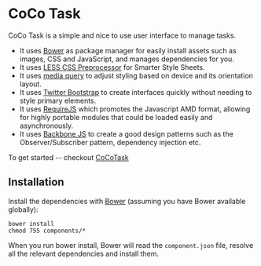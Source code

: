 CoCo Task
=================

CoCo Task is a simple and nice to use user interface to manage tasks.

* It uses [Bower](https://github.com/twitter/bower) as package manager for easily install assets such as images, CSS and JavaScript, and manages dependencies for you.
* It uses [LESS CSS Preprocessor](https://github.com/cloudhead/less.js) for Smarter Style Sheets.
* It uses [media query](http://www.w3.org/TR/css3-mediaqueries/) to adjust styling based on device and its orientation layout.
* It uses [Twitter Bootstrap](http://twitter.github.com/bootstrap/)  to create interfaces quickly without needing to style primary elements.
* It uses [RequireJS](http://requirejs.org/) which promotes the Javascript AMD format, allowing for highly portable modules that could be loaded easily and asynchronously.
* It uses [Backbone JS](http://backbonejs.org/) to create a good design patterns such as the Observer/Subscriber pattern, dependency injection etc.

To get started -- checkout [CoCoTask](http://computerone.altervista.org/CoCoTask/index.html)

Installation
-----

Install the dependencies with [Bower](https://github.com/twitter/bower) (assuming
you have Bower available globally):

    bower install
    chmod 755 components/*

When you run bower install, Bower will read the `component.json` file, resolve all the relevant dependencies and install them.

